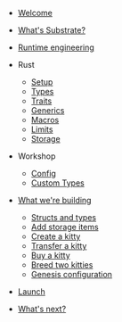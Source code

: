 <!-- docs/_sidebar.md -->

* [Welcome](/)
* [What's Substrate?](collectables-workshop/substrate.md)
* [Runtime engineering](collectables-workshop/0-runtime-engineering.md)
* Rust
	* [Setup](core/setup.md)
	* [Types](core/types.md)
	* [Traits](core/traits.md)
	* [Generics](core/generics.md)
	* [Macros](core/macros.md)
	* [Limits](core/limits.md)
	* [Storage](core/storage.md)
* Workshop
	* [Config](workshop/config.md)
	* [Custom Types](workshop/custom-types.md)
* [What we're building](collectables-workshop/1-specs.md)
	* [Structs and types](collectables-workshop/4-structs-and-types.md)
	* [Add storage items](collectables-workshop/5-add-storage.md)
	* [Create a kitty](collectables-workshop/6-create-kitty.md)
	* [Transfer a kitty](collectables-workshop/7-transfer.md)
	* [Buy a kitty](collectables-workshop/9-buy-kitty.md)
	* [Breed two kitties](collectables-workshop/8-breed-kitty.md)
	* [Genesis configuration](collectables-workshop/10-runtime-and-genesis-config.md)

* [Launch](collectables-workshop/11-launch.md)
* [What's next?](collectables-workshop/12-whats-next.md)
